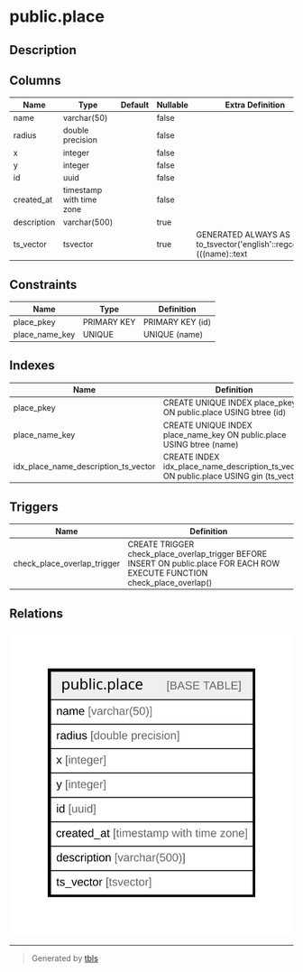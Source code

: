 # public.place

## Description

## Columns

| Name | Type | Default | Nullable | Extra Definition | Children | Parents | Comment |
| ---- | ---- | ------- | -------- | ---------------- | -------- | ------- | ------- |
| name | varchar(50) |  | false |  |  |  |  |
| radius | double precision |  | false |  |  |  |  |
| x | integer |  | false |  |  |  |  |
| y | integer |  | false |  |  |  |  |
| id | uuid |  | false |  |  |  |  |
| created_at | timestamp with time zone |  | false |  |  |  |  |
| description | varchar(500) |  | true |  |  |  |  |
| ts_vector | tsvector |  | true | GENERATED ALWAYS AS to_tsvector('english'::regconfig, (((name)::text || ' '::text) || (description)::text)) STORED |  |  |  |

## Constraints

| Name | Type | Definition |
| ---- | ---- | ---------- |
| place_pkey | PRIMARY KEY | PRIMARY KEY (id) |
| place_name_key | UNIQUE | UNIQUE (name) |

## Indexes

| Name | Definition |
| ---- | ---------- |
| place_pkey | CREATE UNIQUE INDEX place_pkey ON public.place USING btree (id) |
| place_name_key | CREATE UNIQUE INDEX place_name_key ON public.place USING btree (name) |
| idx_place_name_description_ts_vector | CREATE INDEX idx_place_name_description_ts_vector ON public.place USING gin (ts_vector) |

## Triggers

| Name | Definition |
| ---- | ---------- |
| check_place_overlap_trigger | CREATE TRIGGER check_place_overlap_trigger BEFORE INSERT ON public.place FOR EACH ROW EXECUTE FUNCTION check_place_overlap() |

## Relations

![er](public.place.svg)

---

> Generated by [tbls](https://github.com/k1LoW/tbls)
